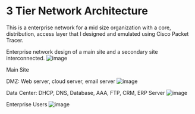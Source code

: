 # 3 Tier Network Architecture
This is a enterprise network for a mid size organization with a core, distribution, access layer that I designed and emulated using Cisco Packet Tracer.

Enterprise network design of a main site and a secondary site interconnected.
![image](https://github.com/SilasBytes/EnterpriseNetwork-Design/assets/135275768/12ed76c0-0e86-4380-9e6e-ac775d6055e7)

Main Site

DMZ: Web server, cloud server, email server
![image](https://github.com/SilasBytes/EnterpriseNetwork-Design/assets/135275768/1b814ca6-b488-45f1-94a5-4a3a3cf121d2)

Data Center: DHCP, DNS, Database, AAA, FTP, CRM, ERP Server
![image](https://github.com/SilasBytes/EnterpriseNetwork-Design/assets/135275768/a358b545-783b-4ad9-b297-1dc7d169d275)

Enterprise Users
![image](https://github.com/SilasBytes/EnterpriseNetwork-Design/assets/135275768/07d117f0-f5cf-4423-995f-686acdc30628)
